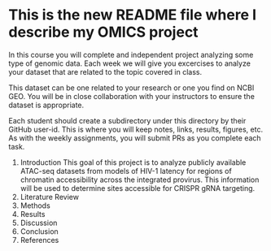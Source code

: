 # This is the new README file where I describe my OMICS project

In this course you will complete and independent project analyzing some type of genomic data.
Each week we will give you excercises to analyze your dataset that are related to the topic covered in class.

This dataset can be one related to your research or one you find on NCBI GEO.
You will be in close collaboration with your instructors to ensure the dataset is appropriate.

Each student should create a subdirectory under this directory by their GitHub user-id.
This is where you will keep notes, links, results, figures, etc.
As with the weekly assignments, you will submit PRs as you complete each task.

1. Introduction
	This goal of this project is to analyze publicly available ATAC-seq datasets from models of HIV-1 latency for regions of chromatin
	accessibility across the integrated provirus. This information will be used to determine sites accessible for CRISPR gRNA targeting.
2. Literature Review
3. Methods
4. Results
5. Discussion
6. Conclusion
7. References 




